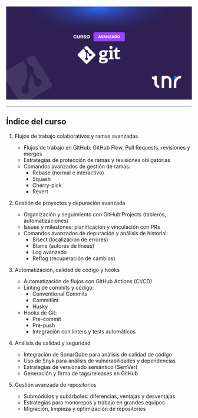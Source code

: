 ![banner](./img/banner.png)

---

## Índice del curso

1. Flujos de trabajo colaborativos y ramas avanzadas

   - Flujos de trabajo en GitHub: GitHub Flow, Pull Requests, revisiones y merges
   - Estrategias de protección de ramas y revisiones obligatorias
   - Comandos avanzados de gestión de ramas:
     - Rebase (normal e interactivo)
     - Squash
     - Cherry-pick
     - Revert

2. Gestión de proyectos y depuración avanzada

   - Organización y seguimiento con GitHub Projects (tableros, automatizaciones)
   - Issues y milestones: planificación y vinculación con PRs
   - Comandos avanzados de depuración y análisis de historial:
     - Bisect (localización de errores)
     - Blame (autores de líneas)
     - Log avanzado
     - Reflog (recuperación de cambios)

3. Automatización, calidad de código y hooks

   - Automatización de flujos con GitHub Actions (CI/CD)
   - Linting de commits y código:
     - Conventional Commits
     - Commitlint
     - Husky
   - Hooks de Git:
     - Pre-commit
     - Pre-push
     - Integración con linters y tests automáticos

4. Análisis de calidad y seguridad

   - Integración de SonarQube para análisis de calidad de código
   - Uso de Snyk para análisis de vulnerabilidades y dependencias
   - Estrategias de versionado semántico (SemVer)
   - Generación y firma de tags/releases en GitHub

5. Gestión avanzada de repositorios

   - Submódulos y subárboles: diferencias, ventajas y desventajas
   - Estrategias para monorepos y trabajo en grandes equipos
   - Migración, limpieza y optimización de repositorios
